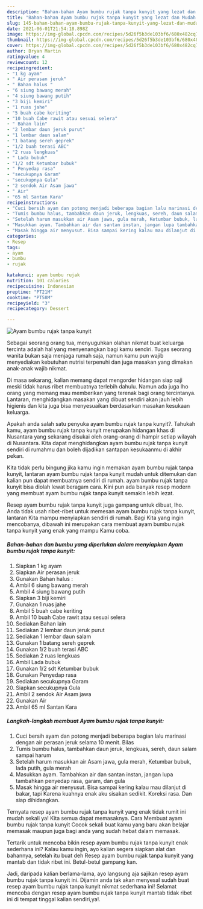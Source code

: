 ```yaml
---
description: "Bahan-bahan Ayam bumbu rujak tanpa kunyit yang lezat dan Mudah Dibuat"
title: "Bahan-bahan Ayam bumbu rujak tanpa kunyit yang lezat dan Mudah Dibuat"
slug: 145-bahan-bahan-ayam-bumbu-rujak-tanpa-kunyit-yang-lezat-dan-mudah-dibuat
date: 2021-06-01T21:54:18.898Z
image: https://img-global.cpcdn.com/recipes/5d26f5b3de103bf6/680x482cq70/ayam-bumbu-rujak-tanpa-kunyit-foto-resep-utama.jpg
thumbnail: https://img-global.cpcdn.com/recipes/5d26f5b3de103bf6/680x482cq70/ayam-bumbu-rujak-tanpa-kunyit-foto-resep-utama.jpg
cover: https://img-global.cpcdn.com/recipes/5d26f5b3de103bf6/680x482cq70/ayam-bumbu-rujak-tanpa-kunyit-foto-resep-utama.jpg
author: Bryan Martin
ratingvalue: 4
reviewcount: 12
recipeingredient:
- "1 kg ayam"
- " Air perasan jeruk"
- " Bahan halus "
- "6 siung bawang merah"
- "4 siung bawang putih"
- "3 biji kemiri"
- "1 ruas jahe"
- "5 buah cabe keriting"
- "10 buah Cabe rawit atau sesuai selera"
- " Bahan lain"
- "2 lembar daun jeruk purut"
- "1 lembar daun salam"
- "1 batang sereh geprek"
- "1/2 buah terasi ABC"
- "2 ruas lengkuas"
- " Lada bubuk"
- "1/2 sdt Ketumbar bubuk"
- " Penyedap rasa"
- "secukupnya Garam"
- "secukupnya Gula"
- "2 sendok Air Asam jawa"
- " Air"
- "65 ml Santan Kara"
recipeinstructions:
- "Cuci bersih ayam dan potong menjadi beberapa bagian lalu marinasi dengan air perasan jeruk selama 10 menit. Bilas"
- "Tumis bumbu halus, tambahkan daun jeruk, lengkuas, sereh, daun salam sampai harum"
- "Setelah harum masukkan air Asam jawa, gula merah, Ketumbar bubuk, lada putih, gula merah"
- "Masukkan ayam. Tambahkan air dan santan instan, jangan lupa tambahkan penyedap rasa, garam, dan gula"
- "Masak hingga air menyusut. Bisa sampai kering kalau mau dilanjut di bakar, tapi Karena kuahnya enak aku sisakan sedikit. Koreksi rasa. Dan siap dihidangkan."
categories:
- Resep
tags:
- ayam
- bumbu
- rujak

katakunci: ayam bumbu rujak 
nutrition: 101 calories
recipecuisine: Indonesian
preptime: "PT21M"
cooktime: "PT58M"
recipeyield: "3"
recipecategory: Dessert

---
```



![Ayam bumbu rujak tanpa kunyit](https://img-global.cpcdn.com/recipes/5d26f5b3de103bf6/680x482cq70/ayam-bumbu-rujak-tanpa-kunyit-foto-resep-utama.jpg)

Sebagai seorang orang tua, menyuguhkan olahan nikmat buat keluarga tercinta adalah hal yang menyenangkan bagi kamu sendiri. Tugas seorang  wanita bukan saja menjaga rumah saja, namun kamu pun wajib menyediakan kebutuhan nutrisi terpenuhi dan juga masakan yang dimakan anak-anak wajib nikmat.

Di masa  sekarang, kalian memang dapat mengorder hidangan siap saji meski tidak harus ribet membuatnya terlebih dahulu. Namun ada juga lho orang yang memang mau memberikan yang terenak bagi orang tercintanya. Lantaran, menghidangkan masakan yang dibuat sendiri akan jauh lebih higienis dan kita juga bisa menyesuaikan berdasarkan masakan kesukaan keluarga. 



Apakah anda salah satu penyuka ayam bumbu rujak tanpa kunyit?. Tahukah kamu, ayam bumbu rujak tanpa kunyit merupakan hidangan khas di Nusantara yang sekarang disukai oleh orang-orang di hampir setiap wilayah di Nusantara. Kita dapat menghidangkan ayam bumbu rujak tanpa kunyit sendiri di rumahmu dan boleh dijadikan santapan kesukaanmu di akhir pekan.

Kita tidak perlu bingung jika kamu ingin memakan ayam bumbu rujak tanpa kunyit, lantaran ayam bumbu rujak tanpa kunyit mudah untuk ditemukan dan kalian pun dapat membuatnya sendiri di rumah. ayam bumbu rujak tanpa kunyit bisa diolah lewat beragam cara. Kini pun ada banyak resep modern yang membuat ayam bumbu rujak tanpa kunyit semakin lebih lezat.

Resep ayam bumbu rujak tanpa kunyit juga gampang untuk dibuat, lho. Anda tidak usah ribet-ribet untuk memesan ayam bumbu rujak tanpa kunyit, lantaran Kita mampu menyiapkan sendiri di rumah. Bagi Kita yang ingin mencobanya, dibawah ini merupakan cara membuat ayam bumbu rujak tanpa kunyit yang enak yang mampu Kamu coba.

<!--inarticleads1-->

##### Bahan-bahan dan bumbu yang diperlukan dalam menyiapkan Ayam bumbu rujak tanpa kunyit:

1. Siapkan 1 kg ayam
1. Siapkan  Air perasan jeruk
1. Gunakan  Bahan halus :
1. Ambil 6 siung bawang merah
1. Ambil 4 siung bawang putih
1. Siapkan 3 biji kemiri
1. Gunakan 1 ruas jahe
1. Ambil 5 buah cabe keriting
1. Ambil 10 buah Cabe rawit atau sesuai selera
1. Sediakan  Bahan lain
1. Sediakan 2 lembar daun jeruk purut
1. Sediakan 1 lembar daun salam
1. Gunakan 1 batang sereh geprek
1. Gunakan 1/2 buah terasi ABC
1. Sediakan 2 ruas lengkuas
1. Ambil  Lada bubuk
1. Gunakan 1/2 sdt Ketumbar bubuk
1. Gunakan  Penyedap rasa
1. Sediakan secukupnya Garam
1. Siapkan secukupnya Gula
1. Ambil 2 sendok Air Asam jawa
1. Gunakan  Air
1. Ambil 65 ml Santan Kara




<!--inarticleads2-->

##### Langkah-langkah membuat Ayam bumbu rujak tanpa kunyit:

1. Cuci bersih ayam dan potong menjadi beberapa bagian lalu marinasi dengan air perasan jeruk selama 10 menit. Bilas
1. Tumis bumbu halus, tambahkan daun jeruk, lengkuas, sereh, daun salam sampai harum
1. Setelah harum masukkan air Asam jawa, gula merah, Ketumbar bubuk, lada putih, gula merah
1. Masukkan ayam. Tambahkan air dan santan instan, jangan lupa tambahkan penyedap rasa, garam, dan gula
1. Masak hingga air menyusut. Bisa sampai kering kalau mau dilanjut di bakar, tapi Karena kuahnya enak aku sisakan sedikit. Koreksi rasa. Dan siap dihidangkan.




Ternyata resep ayam bumbu rujak tanpa kunyit yang enak tidak rumit ini mudah sekali ya! Kita semua dapat memasaknya. Cara Membuat ayam bumbu rujak tanpa kunyit Cocok sekali buat kamu yang baru akan belajar memasak maupun juga bagi anda yang sudah hebat dalam memasak.

Tertarik untuk mencoba bikin resep ayam bumbu rujak tanpa kunyit enak sederhana ini? Kalau kamu ingin, ayo kalian segera siapkan alat dan bahannya, setelah itu buat deh Resep ayam bumbu rujak tanpa kunyit yang mantab dan tidak ribet ini. Betul-betul gampang kan. 

Jadi, daripada kalian berlama-lama, ayo langsung aja sajikan resep ayam bumbu rujak tanpa kunyit ini. Dijamin anda tak akan menyesal sudah buat resep ayam bumbu rujak tanpa kunyit nikmat sederhana ini! Selamat mencoba dengan resep ayam bumbu rujak tanpa kunyit mantab tidak ribet ini di tempat tinggal kalian sendiri,ya!.

